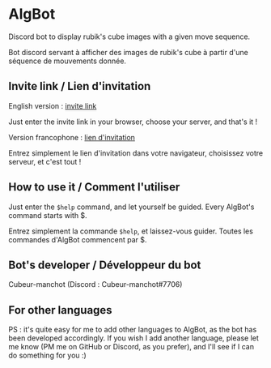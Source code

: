 # AlgBot

Discord bot to display rubik's cube images with a given move sequence.

Bot discord servant à afficher des images de rubik's cube à partir d'une séquence de mouvements donnée.

## Invite link / Lien d'invitation

English version : [invite link](https://discord.com/api/oauth2/authorize?client_id=716637227068948490&permissions=388160&scope=bot)

Just enter the invite link in your browser, choose your server, and that's it !

Version francophone : [lien d'invitation](https://discord.com/api/oauth2/authorize?client_id=705049733126946836&permissions=388160&scope=bot)

Entrez simplement le lien d'invitation dans votre navigateur, choisissez votre serveur, et c'est tout !

## How to use it / Comment l'utiliser

Just enter the `$help` command, and let yourself be guided. Every AlgBot's command starts with $.

Entrez simplement la commande `$help`, et laissez-vous guider. Toutes les commandes d'AlgBot commencent par $.

## Bot's developer / Développeur du bot

Cubeur-manchot (Discord : Cubeur-manchot#7706)

## For other languages
PS : it's quite easy for me to add other languages to AlgBot, as the bot has been developed accordingly.
If you wish I add another language, please let me know (PM me on GitHub or Discord, as you prefer), and I'll see if I can do something for you :)
